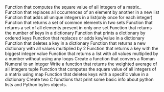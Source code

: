 Function that computes the square value of all integers of a matrix..
Function that replaces all occurrences of an element by another in a new list
Function that adds all unique integers in a list(only once for each integer)
Function that returns a set of common elements in two sets
Function that returns a set of all elements present in only one set
Function that returns the number of keys in a dictionary
Function that prints a dictionary by ordered keys
Function that replaces or adds key/value in a dictionary
Function that deletes a key in a dictionary
Function that returns a new dictionary with all values multiplied by 2
Function that returns a key with the biggest integer value
Function that returns a list with all values multiplied by a number without using any loops
Create a function that convers a Roman Numeral to an integer
Write a function that returns the weighted average of all integers tuple
Function that computes the square value of all integers of a matrix using map
Function that deletes keys with a specific value in a dictionary
Create two C functions that print some basic info about python lists and Python bytes objects.
